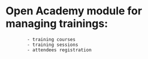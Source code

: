 Open Academy module for managing trainings:
=================
            - training courses
            - training sessions
            - attendees registration
